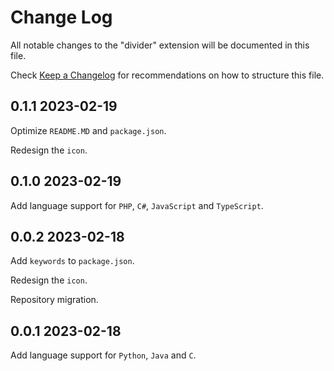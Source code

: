 # Change Log

All notable changes to the "divider" extension will be documented in this file.

Check [Keep a Changelog](http://keepachangelog.com/) for recommendations on how to structure this file.

## 0.1.1 2023-02-19

Optimize `README.MD` and `package.json`.

Redesign the `icon`.

## 0.1.0 2023-02-19

Add language support for `PHP`, `C#`, `JavaScript` and `TypeScript`.

## 0.0.2 2023-02-18

Add `keywords` to `package.json`.

Redesign the `icon`.

Repository migration.

## 0.0.1 2023-02-18

Add language support for `Python`, `Java` and `C`.
